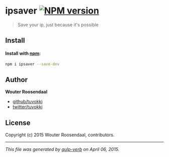# ipsaver [![NPM version](https://badge.fury.io/js/ipsaver.svg)](http://badge.fury.io/js/ipsaver)

> Save your ip, just because it's possible

## Install
#### Install with [npm](npmjs.org):

```bash
npm i ipsaver --save-dev
```

## Author

**Wouter Roosendaal**
 
+ [github/tuvokki](https://github.com/tuvokki)
+ [twitter/tuvokki](http://twitter.com/tuvokki) 

## License
Copyright (c) 2015 Wouter Roosendaal, contributors.  


***

_This file was generated by [gulp-verb](https://github.com/assemble/gulp-verb) on April 06, 2015._